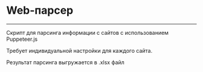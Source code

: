 # Web-парсер
___

Скрипт для парсинга информации с сайтов с использованием Puppeteer.js

Требует индивидуальной настройки для каждого сайта.

Результат парсинга выгружается в .xlsx файл